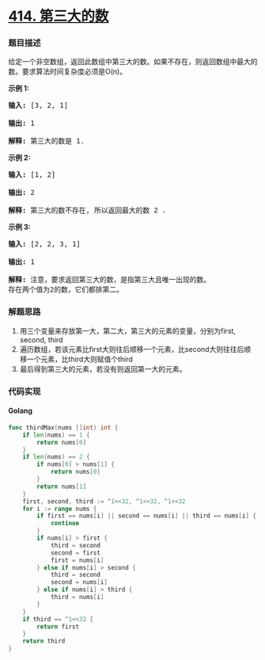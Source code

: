 # [414. 第三大的数](https://leetcode-cn.com/problems/third-maximum-number/description/)


### 题目描述

<p>给定一个非空数组，返回此数组中第三大的数。如果不存在，则返回数组中最大的数。要求算法时间复杂度必须是O(n)。</p>

<p><strong>示例 1:</strong></p>

<pre>
<strong>输入:</strong> [3, 2, 1]

<strong>输出:</strong> 1

<strong>解释:</strong> 第三大的数是 1.
</pre>

<p><strong>示例 2:</strong></p>

<pre>
<strong>输入:</strong> [1, 2]

<strong>输出:</strong> 2

<strong>解释:</strong> 第三大的数不存在, 所以返回最大的数 2 .
</pre>

<p><strong>示例 3:</strong></p>

<pre>
<strong>输入:</strong> [2, 2, 3, 1]

<strong>输出:</strong> 1

<strong>解释:</strong> 注意，要求返回第三大的数，是指第三大且唯一出现的数。
存在两个值为2的数，它们都排第二。
</pre>

### 解题思路

1. 用三个变量来存放第一大，第二大，第三大的元素的变量，分别为first, second, third
2. 遍历数组，若该元素比first大则往后顺移一个元素，比second大则往往后顺移一个元素，比third大则赋值个third
3. 最后得到第三大的元素，若没有则返回第一大的元素。


### 代码实现

<!-- tabs:start -->

#### **Golang**
```go
func thirdMax(nums []int) int {
	if len(nums) == 1 {
		return nums[0]
	}
	if len(nums) == 2 {
		if nums[0] > nums[1] {
			return nums[0]
		}
		return nums[1]
	}
	first, second, third := ^1<<32, ^1<<32, ^1<<32
	for i := range nums {
		if first == nums[i] || second == nums[i] || third == nums[i] {
			continue
		}
		if nums[i] > first {
			third = second
			second = first
			first = nums[i]
		} else if nums[i] > second {
			third = second
			second = nums[i]
		} else if nums[i] > third {
			third = nums[i]
		}
	}
	if third == ^1<<32 {
		return first
	}
	return third
}
```


<!-- tabs:end -->